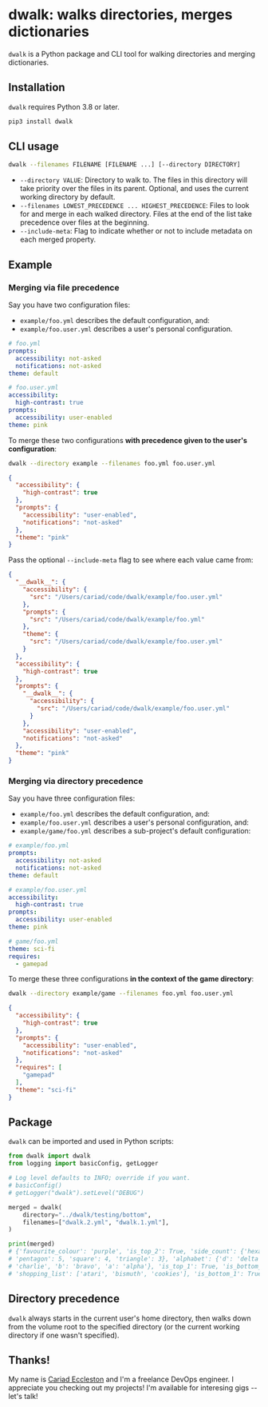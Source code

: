 # dwalk: walks directories, merges dictionaries

`dwalk` is a Python package and CLI tool for walking directories and merging dictionaries.

## Installation

`dwalk` requires Python 3.8 or later.

```bash
pip3 install dwalk
```

## CLI usage

```bash
dwalk --filenames FILENAME [FILENAME ...] [--directory DIRECTORY]
```

- `--directory VALUE`: Directory to walk to. The files in this directory will take priority over the files in its parent. Optional, and uses the current working directory by default.
- `--filenames LOWEST_PRECEDENCE ... HIGHEST_PRECEDENCE`: Files to look for and merge in each walked directory. Files at the end of the list take precedence over files at the beginning.
- `--include-meta`: Flag to indicate whether or not to include metadata on each merged property.

## Example

### Merging via file precedence

Say you have two configuration files:

- `example/foo.yml` describes the default configuration, and:
- `example/foo.user.yml` describes a user's personal configuration.

```yaml
# foo.yml
prompts:
  accessibility: not-asked
  notifications: not-asked
theme: default
```

```yaml
# foo.user.yml
accessibility:
  high-contrast: true
prompts:
  accessibility: user-enabled
theme: pink
```

To merge these two configurations **with precedence given to the user's configuration**:

```bash
dwalk --directory example --filenames foo.yml foo.user.yml
```

```json
{
  "accessibility": {
    "high-contrast": true
  },
  "prompts": {
    "accessibility": "user-enabled",
    "notifications": "not-asked"
  },
  "theme": "pink"
}
```

Pass the optional `--include-meta` flag to see where each value came from:

```json
{
  "__dwalk__": {
    "accessibility": {
      "src": "/Users/cariad/code/dwalk/example/foo.user.yml"
    },
    "prompts": {
      "src": "/Users/cariad/code/dwalk/example/foo.yml"
    },
    "theme": {
      "src": "/Users/cariad/code/dwalk/example/foo.user.yml"
    }
  },
  "accessibility": {
    "high-contrast": true
  },
  "prompts": {
    "__dwalk__": {
      "accessibility": {
        "src": "/Users/cariad/code/dwalk/example/foo.user.yml"
      }
    },
    "accessibility": "user-enabled",
    "notifications": "not-asked"
  },
  "theme": "pink"
}
```

### Merging via directory precedence

Say you have three configuration files:

- `example/foo.yml` describes the default configuration, and:
- `example/foo.user.yml` describes a user's personal configuration, and:
- `example/game/foo.yml` describes a sub-project's default configuration:

```yaml
# example/foo.yml
prompts:
  accessibility: not-asked
  notifications: not-asked
theme: default
```

```yaml
# example/foo.user.yml
accessibility:
  high-contrast: true
prompts:
  accessibility: user-enabled
theme: pink
```

```yaml
# game/foo.yml
theme: sci-fi
requires:
  - gamepad
```

To merge these three configurations **in the context of the game directory**:

```bash
dwalk --directory example/game --filenames foo.yml foo.user.yml
```

```json
{
  "accessibility": {
    "high-contrast": true
  },
  "prompts": {
    "accessibility": "user-enabled",
    "notifications": "not-asked"
  },
  "requires": [
    "gamepad"
  ],
  "theme": "sci-fi"
}
```

## Package

`dwalk` can be imported and used in Python scripts:

```python
from dwalk import dwalk
from logging import basicConfig, getLogger

# Log level defaults to INFO; override if you want.
# basicConfig()
# getLogger("dwalk").setLevel("DEBUG")

merged = dwalk(
    directory="../dwalk/testing/bottom",
    filenames=["dwalk.2.yml", "dwalk.1.yml"],
)

print(merged)
# {'favourite_colour': 'purple', 'is_top_2': True, 'side_count': {'hexagon': 6,
# 'pentagon': 5, 'square': 4, 'triangle': 3}, 'alphabet': {'d': 'delta', 'c':
# 'charlie', 'b': 'bravo', 'a': 'alpha'}, 'is_top_1': True, 'is_bottom_2': True,
# 'shopping_list': ['atari', 'bismuth', 'cookies'], 'is_bottom_1': True}
```

## Directory precedence

`dwalk` always starts in the current user's home directory, then walks down from the volume root to the specified directory (or the current working directory if one wasn't specified).

## Thanks!

My name is [Cariad Eccleston](https://cariad.me) and I'm a freelance DevOps engineer. I appreciate you checking out my projects! I'm available for interesing gigs -- let's talk!
